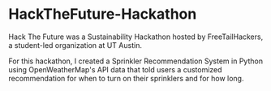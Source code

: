 # HackTheFuture-Hackathon
Hack The Future was a Sustainability Hackathon hosted by FreeTailHackers, a student-led organization at UT Austin.

For this hackathon, I created a Sprinkler Recommendation System in Python using OpenWeatherMap's API data that told
users a customized recommendation for when to turn on their sprinklers and for how long.
